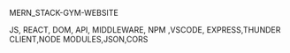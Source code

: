 MERN_STACK-GYM-WEBSITE


JS, REACT, DOM, API, MIDDLEWARE, NPM ,VSCODE, EXPRESS,THUNDER CLIENT,NODE MODULES,JSON,CORS
